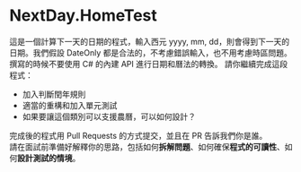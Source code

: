 # NextDay.HomeTest
這是一個計算下一天的日期的程式，輸入西元 yyyy, mm, dd，則會得到下一天的日期。我們假設 DateOnly 都是合法的，不考慮錯誤輸入，也不用考慮時區問題。撰寫的時候不要使用 C# 的內建 API 進行日期和曆法的轉換。
請你繼續完成這段程式：
- 加入判斷閏年規則
- 適當的重構和加入單元測試
- 如果要讓這個類別可以支援農曆，可以如何設計？

完成後的程式用 Pull Requests 的方式提交，並且在 PR 告訴我們你是誰。  
請在面試前準備好解釋你的思路，包括如何**拆解問題**、如何確保**程式的可讀性**、如何**設計測試的情境**。